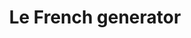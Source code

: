 ---
title: "Le French generator"
categories: ["Random"]

link:
    url: "https://rameerez.com/frenchgenerator/"
    dead: false

message: "Ideal for non-French speaking friends or for filler text when nobody is looking around!"
---